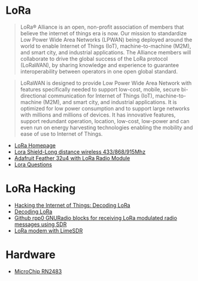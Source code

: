 # LoRa

> LoRa® Alliance is an open, non-profit association of members that believe the internet of things era is now. Our mission to standardize Low Power Wide Area Networks (LPWAN) being deployed around the world to enable Internet of Things (IoT), machine-to-machine (M2M), and smart city, and industrial applications. The Alliance members will collaborate to drive the global success of the LoRa protocol (LoRaWAN), by sharing knowledge and experience to guarantee interoperability between operators in one open global standard.

> LoRaWAN is designed to provide Low Power Wide Area Network with features specifically needed to support low-cost, mobile, secure bi-directional communication for Internet of Things (IoT), machine-to-machine (M2M), and smart city, and industrial applications. It is optimized for low power consumption and to support large networks with millions and millions of devices. It has innovative features, support redundant operation, location, low-cost, low-power and can even run on energy harvesting technologies enabling the mobility and ease of use to Internet of Things.

- [LoRa Homepage](https://www.lora-alliance.org/)
- [Lora Shield-Long distance wireless 433/868/915Mhz](https://www.tindie.com/products/edwin/lora-shield-long-distance-wireless-433868915mhz-/)
- [Adafruit Feather 32u4 with LoRa Radio Module](https://learn.adafruit.com/adafruit-feather-32u4-radio-with-lora-radio-module)
- [Lora Questions](http://forum.thethingsnetwork.org/)

# LoRa Hacking

- [Hacking the Internet of Things: Decoding LoRa](http://regator.com/p/270742580/hacking_the_internet_of_things_decoding_lora/)
- [Decoding LoRa](https://revspace.nl/DecodingLora)
- [Github rpp0 GNURadio blocks for receiving LoRa modulated radio messages using SDR](https://github.com/rpp0/gr-lora)
- [LoRa modem with LimeSDR](https://myriadrf.org/blog/lora-modem-limesdr/)

# Hardware

- [MicroChip RN2483](http://www.microchip.com/wwwproducts/en/RN2483)